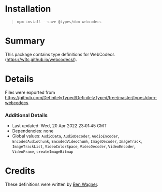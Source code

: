 # Installation
> `npm install --save @types/dom-webcodecs`

# Summary
This package contains type definitions for WebCodecs (https://w3c.github.io/webcodecs/).

# Details
Files were exported from https://github.com/DefinitelyTyped/DefinitelyTyped/tree/master/types/dom-webcodecs.

### Additional Details
 * Last updated: Wed, 20 Apr 2022 23:01:45 GMT
 * Dependencies: none
 * Global values: `AudioData`, `AudioDecoder`, `AudioEncoder`, `EncodedAudioChunk`, `EncodedVideoChunk`, `ImageDecoder`, `ImageTrack`, `ImageTrackList`, `VideoColorSpace`, `VideoDecoder`, `VideoEncoder`, `VideoFrame`, `createImageBitmap`

# Credits
These definitions were written by [Ben Wagner](https://github.com/dogben).
